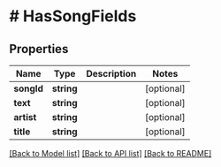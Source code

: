 # # HasSongFields

## Properties

Name | Type | Description | Notes
------------ | ------------- | ------------- | -------------
**songId** | **string** |  | [optional]
**text** | **string** |  | [optional]
**artist** | **string** |  | [optional]
**title** | **string** |  | [optional]

[[Back to Model list]](../../README.md#models) [[Back to API list]](../../README.md#endpoints) [[Back to README]](../../README.md)
